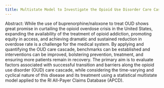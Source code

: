 ```yaml
---
title: Multistate Model to Investigate the Opioid Use Disorder Care Cascade in Rhode Island 
---
```


<!--more-->

Abstract: While the use of buprenorphine/naloxone to treat OUD shows great promise in curtailing the opioid overdose crisis in the United States, expanding the availability of the treatment of opioid addiction, promoting equity in access, and achieving dramatic and sustained reduction in overdose rate is a challenge for the medical system. By applying and quantifying the OUD care cascade, benchmarks can be established and interventions can be improved, bolstering prevention, treatment, and ensuring more patients remain in recovery. The primary aim is to evaluate factors associated with successful transition and barriers along the opioid use disorder (OUD) care cascade, while considering the time-varying and cyclical nature of this disease and its treatment using a statistical multistate model applied to the RI All-Payer Claims Database (APCD).   
